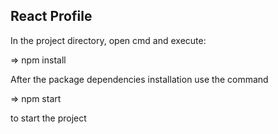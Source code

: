React Profile
-
 In the project directory, open cmd and execute: 
 
=> npm install

After the package dependencies installation use the command

=> npm start

to start the project
